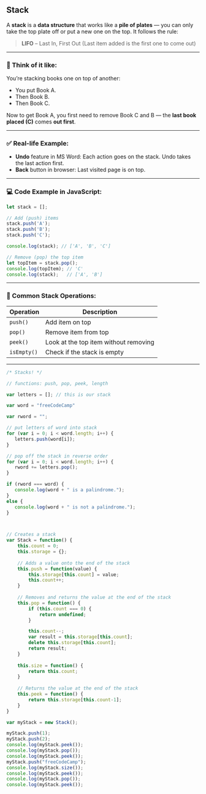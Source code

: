 ## Stack

A **stack** is a **data structure** that works like a **pile of plates** — you can only take the top plate off or put a new one on the top. It follows the rule:

> **LIFO** – Last In, First Out
> (Last item added is the first one to come out)

---

### 🧠 Think of it like:

You’re stacking books one on top of another:

* You put Book A.
* Then Book B.
* Then Book C.

Now to get Book A, you first need to remove Book C and B — the **last book placed (C)** comes **out first**.

---

### ✅ Real-life Example:

* **Undo** feature in MS Word: Each action goes on the stack. Undo takes the last action first.
* **Back** button in browser: Last visited page is on top.

---

### 💻 Code Example in JavaScript:

```javascript
let stack = [];

// Add (push) items
stack.push('A');
stack.push('B');
stack.push('C');

console.log(stack); // ['A', 'B', 'C']

// Remove (pop) the top item
let topItem = stack.pop();
console.log(topItem); // 'C'
console.log(stack);   // ['A', 'B']
```

---

### 📌 Common Stack Operations:

| Operation   | Description                           |
| ----------- | ------------------------------------- |
| `push()`    | Add item on top                       |
| `pop()`     | Remove item from top                  |
| `peek()`    | Look at the top item without removing |
| `isEmpty()` | Check if the stack is empty           |

---

```js
/* Stacks! */

// functions: push, pop, peek, length

var letters = []; // this is our stack

var word = "freeCodeCamp"

var rword = "";

// put letters of word into stack
for (var i = 0; i < word.length; i++) {
   letters.push(word[i]);
}

// pop off the stack in reverse order
for (var i = 0; i < word.length; i++) {
   rword += letters.pop(); 
}

if (rword === word) {
   console.log(word + " is a palindrome.");
}
else {
   console.log(word + " is not a palindrome.");
}



// Creates a stack
var Stack = function() {
    this.count = 0;
    this.storage = {};
  
    // Adds a value onto the end of the stack
    this.push = function(value) {
        this.storage[this.count] = value;
        this.count++;
    }
    
    // Removes and returns the value at the end of the stack
    this.pop = function() {
        if (this.count === 0) {
            return undefined;
        }

        this.count--;
        var result = this.storage[this.count];
        delete this.storage[this.count];
        return result;
    }
    
    this.size = function() {
        return this.count;
    }
    
    // Returns the value at the end of the stack
    this.peek = function() {
        return this.storage[this.count-1];
    }
}

var myStack = new Stack();

myStack.push(1);
myStack.push(2);
console.log(myStack.peek());
console.log(myStack.pop());
console.log(myStack.peek());
myStack.push("freeCodeCamp");
console.log(myStack.size());
console.log(myStack.peek());
console.log(myStack.pop());
console.log(myStack.peek());
```
